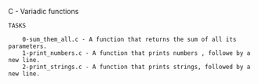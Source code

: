 C - Variadic functions

	TASKS

		0-sum_them_all.c - A function that returns the sum of all its parameters.
		1-print_numbers.c - A function that prints numbers , followe by a new line.
		2-print_strings.c - A function that prints strings, followed by a new line.
